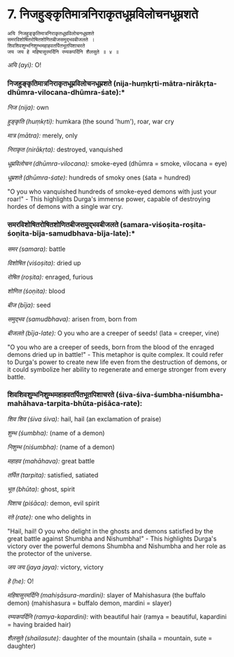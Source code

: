 # 7. निजहुङ्कृतिमात्रनिराकृतधूम्रविलोचनधूम्रशते

```
अयि निजहुङ्कृतिमात्रनिराकृतधूम्रविलोचनधूम्रशते
समरविशोषितरोषितशोणितबीजसमुद्भवबीजलते ।
शिवशिवशुम्भनिशुम्भमहाहवतर्पितभूतपिशाचरते
जय जय हे महिषासुरमर्दिनि रम्यकपर्दिनि शैलसुते ॥ ४ ॥
```


*अयि (ayi):* O!

### निजहुङ्कृतिमात्रनिराकृतधूम्रविलोचनधूम्रशते (nija-huṃkṛti-mātra-nirākṛta-dhūmra-vilocana-dhūmra-śate):*

*निज (nija):* own

*हुङ्कृति (huṃkṛti):*  humkara (the sound 'hum'), roar, war cry

*मात्र (mātra):* merely, only

*निराकृत (nirākṛta):* destroyed, vanquished

*धूम्रविलोचन (dhūmra-vilocana):* smoke-eyed (dhūmra = smoke, vilocana = eye)

*धूम्रशते (dhūmra-śate):* hundreds of smoky ones (śata = hundred)

"O you who vanquished hundreds of smoke-eyed demons with just your roar!" - This highlights Durga's immense power, capable of destroying hordes of demons with a single war cry.


### समरविशोषितरोषितशोणितबीजसमुद्भवबीजलते (samara-viśoṣita-roṣita-śoṇita-bīja-samudbhava-bīja-late):*

*समर (samara):* battle

*विशोषित (viśoṣita):* dried up

*रोषित (roṣita):* enraged, furious

*शोणित (śoṇita):* blood

*बीज (bīja):* seed

*समुद्भव (samudbhava):* arisen from, born from

*बीजलते (bīja-late):* O you who are a creeper of seeds! (lata = creeper, vine)

"O you who are a creeper of seeds, born from the blood of the enraged demons dried up in battle!" - This metaphor is quite complex. It could refer to Durga's power to create new life even from the destruction of demons, or it could symbolize her ability to regenerate and emerge stronger from every battle.

### शिवशिवशुम्भनिशुम्भमहाहवतर्पितभूतपिशाचरते (śiva-śiva-śumbha-niśumbha-mahāhava-tarpita-bhūta-piśāca-rate):

*शिव शिव (śiva śiva):* hail, hail (an exclamation of praise)

*शुम्भ (śumbha):* (name of a demon)

*निशुम्भ (niśumbha):* (name of a demon)

*महाहव (mahāhava):* great battle

*तर्पित (tarpita):* satisfied, satiated

*भूत (bhūta):* ghost, spirit

*पिशाच (piśāca):* demon, evil spirit

*रते (rate):* one who delights in

"Hail, hail! O you who delight in the ghosts and demons satisfied by the great battle against Shumbha and Nishumbha!" - This highlights Durga's victory over the powerful demons Shumbha and Nishumbha and her role as the protector of the universe.

*जय जय (jaya jaya):*  victory, victory

*हे (he):*  O!

*महिषासुरमर्दिनि (mahiṣāsura-mardini):*  slayer of Mahishasura (the buffalo demon) (mahishasura = buffalo demon, mardini = slayer)

*रम्यकपर्दिनि (ramya-kapardini):*  with beautiful hair (ramya = beautiful, kapardini = having braided hair)

*शैलसुते (shailasute):*  daughter of the mountain (shaila = mountain, sute = daughter)
